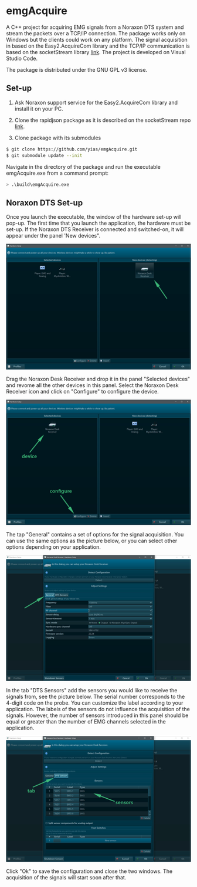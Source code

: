 

# emgAcquire

A C++ project for acquiring EMG signals from a Noraxon DTS system and stream the packets over a TCP/IP connection. The package works only on Windows but the clients could work on any platform. The signal acquisition in based on the Easy2.AcquireCom library and the TCP/IP communication is based on the socketStream library [link](https://github.com/yias/socketStream). The project is developed on Visual Studio Code.

The package is distributed under the GNU GPL v3 license.

## Set-up

1) Ask Noraxon support service for the Easy2.AcquireCom library and install it on your PC.

2) Clone the rapidjson package as it is described on the socketStream repo [link](https://github.com/yias/socketStream).

3) Clone package with its submodules

```bash
$ git clone https://github.com/yias/emgAcquire.git
$ git submodule update --init
```

Navigate in the directory of the package and run the executable emgAcquire.exe from a command prompt:

```bash
> .\build\emgAcquire.exe 
```

## Noraxon DTS Set-up

Once you launch the executable, the window of the hardware set-up will pop-up. The first time that you launch the application, the hardware must be set-up. If the Noraxon DTS Receiver is connected and switched-on, it will appear under the panel 'New devices".

![](docs/pics/dts_0.png)

Drag the Noraxon Desk Receiver and drop it in the panel "Selected devices" and revome all the other devices in this panel. Select the Noraxon Desk Receiver icon and click on "Configure" to configure the device. 

![](docs/pics/dts_1.png)

The tap "General" contains a set of options for the signal acquisition. You can use the same options as the picture below, or you can select other options depending on your application. 

![](docs/pics/dts_2.png)

In the tab "DTS Sensors" add the sensors you would like to receive the signals from, see the picture below. The serial number corresponds to the 4-digit code on the probe. You can customize the label according to your application. The labels of the sensors do not influence the acquisition of the signals. However, the number of sensors introduced in this panel should be equal or greater than the number of EMG channels selected in the application. 

![](docs/pics/dts_3.png)

Click "Ok" to save the configuration and close the two windows. The acquisition of the signals will start soon after that.
